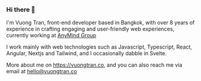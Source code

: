 ### Hi there 👋

I'm Vuong Tran, front-end developer based in Bangkok, with over 8 years of experience in crafting engaging and user-friendly web experiences, currently working at <a href="https://anymindgroup.com/" target="_blank">AnyMind Group</a>

I work mainly with web technologies such as Javascript, Typescript, React, Angular, Nextjs and Tailwind, and I occasionally dabble in Svelte.

More about me on <a href="https://vuongtran.co/" target="_blank">https://vuongtran.co</a>, and you can also reach me via email at <a href="mailto:hello@vuongtran.co" target="_blank">hello@vuongtran.co</a>
